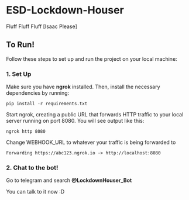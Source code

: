# ESD-Lockdown-Houser

Fluff Fluff Fluff [Isaac Please]

## To Run!

Follow these steps to set up and run the project on your local machine:

### 1. Set Up
Make sure you have **ngrok** installed. Then, install the necessary dependencies by running:

```
pip install -r requirements.txt
```

Start ngrok, creating a public URL that forwards HTTP traffic to your local server running on port 8080. You will see output like this:

```
ngrok http 8080
```
Change WEBHOOK_URL to whatever your traffic is being forwarded to 
```
Forwarding https://abc123.ngrok.io -> http://localhost:8080
```
### 2. Chat to the bot!

Go to telegram and search **@LockdownHouser_Bot**

You can talk to it now :D
